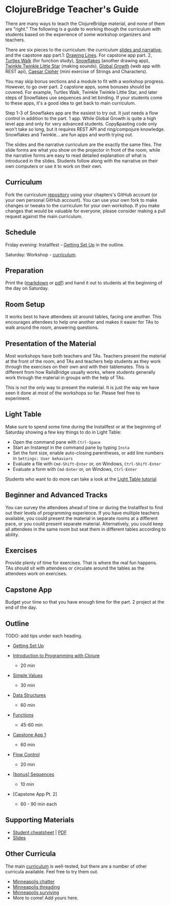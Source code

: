 ClojureBridge Teacher's Guide 
=============================

There are many ways to teach the ClojureBridge material, and none of them are "right." The following is a guide to working though the curriculum with students based on the experience of some workshop organizers and teachers.

There are six pieces to the curriculum: the curriculum
[slides and narrative](http://clojurebridge.github.io/curriculum),
and the capstone app part.1:
[Drawing Lines](https://github.com/ClojureBridge/drawing/blob/master/curriculum/first-program.md).
For capstone app part. 2,
[Turtles Walk](https://github.com/ClojureBridge/welcometoclojurebridge/blob/master/outline/TURTLE-SAMPLES.md)
(for function study),
[Snowflakes](https://github.com/ClojureBridge/drawing/blob/master/curriculum/create-something.md)
(another drawing app),
[Twinkle Twinkle Little Star](https://github.com/ClojureBridge/tones/blob/master/curriculum/01-piano-chords.md) (making sounds),
[Global Growth](https://github.com/ClojureBridge/global-growth)  (web app with REST api),
[Caesar Cipher](http://clojurebridge.github.io/community-docs/docs/exercises/caesar-cipher/)
(mini exercise of Strings and Characters).

You may skip bonus sections and a module to fit with a workshop
progress. However, to go over part. 2 capstone apps, some bonuses should
be covered. For example, Turtles Walk, Twinkle Twinkle Little Star, and later
steps of Snowflakes use sequences and let binding. If your students
come to these apps, it's a good idea to get back to main curriculum.

Step 1-3 of Snowflakes app are the easiest to try out. It just needs a flow
control in addition to the part. 1 app. While Global Growth is quite a high
level app and only for very advanced students. Copy&pasting code only
won't take so long, but it requires REST API and ring/compojure
knowledge. Snowflakes and Twinkle... are fun apps and worth trying out.

The slides and the narrative curriculum are the exactly the same
files. The slide forms are what you show on the projector in front of
the room, while the narrative forms are easy to read detailed
explanation of what is introduced in the slides. Students follow along
with the narrative on their own computers or use it to work on their
own.

Curriculum
----------
Fork the curriculum [repository](https://github.com/ClojureBridge/curriculum) using your chapters's GitHub account (or your own personal GitHub account). You can use your own fork to make changes or tweaks to the curriculum for your own workshop. If you make changes that would be valuable for everyone, please consider making a pull request against the main curriculum.

Schedule
--------
Friday evening: Installfest - [Getting Set Up](outline/setup.md) in the outline.

Saturday: Workshop -  [curriculum](README.md#curriculum).

Preparation
-----------
Print the ([markdown](outline/cheatsheet.md) or [pdf](ClojurebridgeCheatsheet-v2.pdf)) and hand it out to students at the beginning of the day on Saturday.

Room Setup
----------
It works best to have attendees sit around tables, facing one another. This encourages attendees to help one another and makes it easier for TAs to walk around the room, answering questions.

Presentation of the Material
----------------------------
Most workshops have both teachers and TAs. Teachers present the material at the front of the room, and TAs and teachers help students as they work through the exercises on their own and with their tablemates. This is different from how RailsBridge usually works, where students generally work through the material in groups with the help of TAs.

This is not the only way to present the material. It is just the way we have seen it done at most of the workshops so far. Please feel free to experiment.

Light Table
-----------
Make sure to spend some time during the Installfest or at the beginning of Saturday showing a few key things to do in Light Table:

- Open the command pane with `Ctrl-Space`
- Start an Instarepl in the command pane by typing `Insta`
- Set the font size, enable auto-closing parentheses, or add line numbers in `Settings: User behaviors`
- Evaluate a file with `Cmd-Shift-Enter` or, on Windows, `Ctrl-Shift-Enter`
- Evaluate a form with `Cmd-Enter` or, on Windows, `Ctrl-Enter`

Students who want to do more can take a look at the [Light Table tutorial](http://docs.lighttable.com/tutorials/full/)

Beginner and Advanced Tracks
----------------------------
You can survey the attendees ahead of time or during the Installfest to find out their levels of programming experience. If you have multiple teachers available, you could present the material in separate rooms at a different pace, or you could present separate material. Alternatively, you could keep all attendees in the same room but seat them in different tables according to ability.

Exercises
---------
Provide plenty of time for exercises. That is where the real fun happens. TAs should sit with attendees or circulate around the tables as the attendees work on exercises.

Capstone App
------------
Budget your time so that you have enough time for the part. 2 project at the end of the day.

Outline
-------
TODO: add tips under each heading.

* [Getting Set Up](outline/setup.md)
* [Introduction to Programming with Clojure](outline/intro.md)
  - 20 min
* [Simple Values](outline/simple_values.md)
  - 30 min
* [Data Structures](outline/data_structures.md)
  - 60 min
* [Functions](outline/functions.md)
  - 45-60 min
* [Capstone App 1](https://github.com/ClojureBridge/drawing/blob/master/curriculum/first-program.md)
  - 60 min
* [Flow Control](outline/flow_control.md)
  - 20 min
* [[bonus] Sequences](outline/sequences.md)
  - 10 min

* [Capstone App Pt. 2]
  - 60 - 90 min each


Supporting Materials
--------------------
* [Student cheatsheet](outline/cheatsheet.md) | [PDF](ClojurebridgeCheatsheet-v2.pdf)
* [Slides](http://clojurebridge.github.io/curriculum)


Other Curricula
---------------
The main [curriculum](https://github.com/ClojureBridge/curriculum) is well-tested, but there are a number of other curricula available. Feel free to try them out.

* [Minneapolis chatter](https://github.com/clojurebridge-minneapolis/track1-chatter)
* [Minneapolis threading](https://github.com/clojurebridge-minneapolis/track2-threading)
* [Minneapolis surviving](https://github.com/clojurebridge-minneapolis/track2-surviving)
* More to come! Add yours here.
